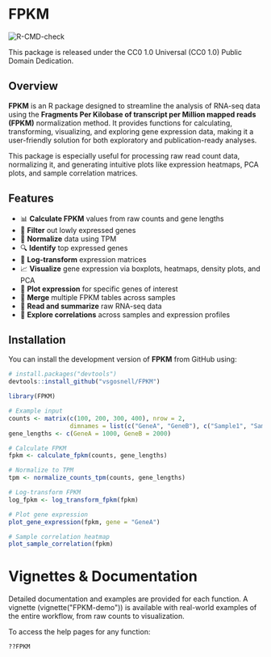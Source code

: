 # FPKM

![R-CMD-check]([https://github.com/vsgosnell/FPKM])

This package is released under the CC0 1.0 Universal (CC0 1.0) Public Domain Dedication.

## Overview

**FPKM** is an R package designed to streamline the analysis of RNA-seq data using the **Fragments Per Kilobase of transcript per Million mapped reads (FPKM)** normalization method. It provides functions for calculating, transforming, visualizing, and exploring gene expression data, making it a user-friendly solution for both exploratory and publication-ready analyses.

This package is especially useful for processing raw read count data, normalizing it, and generating intuitive plots like expression heatmaps, PCA plots, and sample correlation matrices.

## Features

- 📊 **Calculate FPKM** values from raw counts and gene lengths  
- 🧹 **Filter** out lowly expressed genes  
- 🔄 **Normalize** data using TPM  
- 🔍 **Identify** top expressed genes  
- 🔢 **Log-transform** expression matrices  
- 📈 **Visualize** gene expression via boxplots, heatmaps, density plots, and PCA  
- 🧬 **Plot expression** for specific genes of interest  
- 🔗 **Merge** multiple FPKM tables across samples  
- 🧪 **Read and summarize** raw RNA-seq data  
- 🧬 **Explore correlations** across samples and expression profiles

## Installation

You can install the development version of **FPKM** from GitHub using:

```r
# install.packages("devtools")
devtools::install_github("vsgosnell/FPKM")
```

```r
library(FPKM)

# Example input
counts <- matrix(c(100, 200, 300, 400), nrow = 2,
                 dimnames = list(c("GeneA", "GeneB"), c("Sample1", "Sample2")))
gene_lengths <- c(GeneA = 1000, GeneB = 2000)

# Calculate FPKM
fpkm <- calculate_fpkm(counts, gene_lengths)

# Normalize to TPM
tpm <- normalize_counts_tpm(counts, gene_lengths)

# Log-transform FPKM
log_fpkm <- log_transform_fpkm(fpkm)

# Plot gene expression
plot_gene_expression(fpkm, gene = "GeneA")

# Sample correlation heatmap
plot_sample_correlation(fpkm)
```

# Vignettes & Documentation
Detailed documentation and examples are provided for each function. A vignette (vignette("FPKM-demo")) is available with real-world examples of the entire workflow, from raw counts to visualization.

To access the help pages for any function:
```r
??FPKM
```

